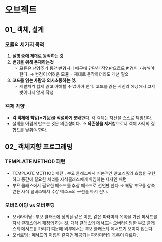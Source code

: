 # 오브젝트
## 01_ 객체, 설계
### 모듈의 세가지 목적
1. **실행 중에 제대로 동작하는 것**
2. **변경을 위해 존재하는것**
    - 모듈은 생명주기 동안 변경되기 때문에 간단한 작업만으로도 변경이 가능해야 한다. → 변경이 어려운 모듈 = 제대로 동작하더라도 개선 필요
3. **코드를 읽는 사람과 의사소통하는 것.**
    - 개발자가 쉽게 읽고 이해할 수 있어야 한다. 코드를 읽는 사람의 예상에서 크게 벗어나지 않게 작성

### 객체 지향
- **각 객체에 책임(=기능)을 적절하게 분배**한다. 각 객체는 자신을 스스로 책임진다.
- 설계를 어렵게 만드는 것은 의존성이다. → **의존성을 제거**함으로써 객체 사이의 결합도를 낮춰야 한다.

## 02_ 객체지향 프로그래밍
### TEMPLATE METHOD 패턴

- TEMPLATE METHOD 패턴 : 부모 클래스에서 기본적인 알고리즘의 흐름을 구현하고 중간에 필요한 처리를 자식클래스에게 위임하는 디자인 패턴
- 부모 클래스에서 필요한 메소드를 추상 메소드로 선언만 한다 → 해당 부모를 상속받은 자식 클래스에서 추상 메소드의 구현을 마저 한다.

### 오버라이딩 vs 오버로딩
- 오버라이딩 : 부모 클래스에 정의된 같은 이름, 같은 파라미터 목록을 가진 메서드를 자식 클래스에서 재정의 하는 것. 자식 클래스의 메서드는 오버라이딩한 부모 클래스의 메서드를 가리기 때문에 외부에서는 부모 클래스의 메서드가 보이지 않는다.
- 오버로딩 : 메서드의 이름은 같지만 제공되는 파라미터의 목록이 다르다.